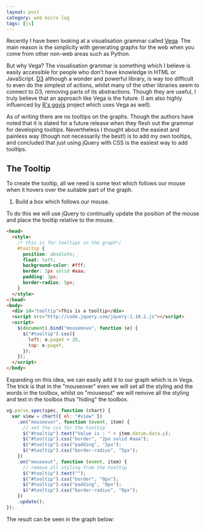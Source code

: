 ```yaml
---
layout: post
category: web micro log
tags: [js]
---
```


Recently I have been looking at a visualisation grammar called [Vega](http://trifacta.github.io/vega/). The main reason is the simplicity with generating graphs for the web when you come from other non-web areas such as Python.

But why Vega? The visualisation grammar is something which I believe is easily accessible for people who don't have knowledge in HTML or JavaScript. [D3](http://d3.js.org) although a wonder and powerful library, is way too difficult to even do the simplest of actions, whilst many of the other libraries seem to connect to D3, removing parts of its abstractions. Though they are useful, I truly believe that an approach like Vega is the future. (I am also highly influenced by [R's ggvis](http://ggvis.rstudio.com/) project which uses Vega as well).

As of writing there are no tooltips on the graphs. Though the authors have noted that it is slated for a future release when they flesh out the grammar for developing tooltips. Nevertheless I thought about the easiest and painless way (though not necessarily the best!) is to add my own tooltips, and concluded that just using jQuery with CSS is the easiest way to add tooltips.

## The Tooltip

To create the tooltip, all we need is some text which follows our mouse when it hovers over the suitable part of the graph.

1. Build a box which follows our mouse.

To do this we will use jQuery to continually update the position of the mouse and place the tooltip relative to the mouse.

```html
<head>
  <style>
    /* this is for tooltips in the graph*/
    #tooltip {
      position: absolute;
      float: left;
      background-color: #fff;
      border: 2px solid #aaa;
      padding: 2px;
      border-radius: 5px;
    }
  </style>
</head>
<body>
  <div id="tooltip">This is a tooltip</div>
  <script src="http://code.jquery.com/jquery-1.10.2.js"></script>
  <script>
    $(document).bind("mousemove", function (e) {
      $("#tooltip").css({
        left: e.pageX + 20,
        top: e.pageY,
      });
    });
  </script>
</body>
```

Expanding on this idea, we can easily add it to our graph which is in Vega. The trick is that in the "mouseover" even we will set all the styling and the words in the toolbox, whilst on "mouseout" we will remove all the styling and text in the toolbox thus "hiding" the toolbox.

```js
vg.parse.spec(spec, function (chart) {
  var view = chart({ el: "#view" })
    .on("mouseover", function (event, item) {
      // set the css for the tooltip
      $("#tooltip").text("Value is : " + item.datum.data.y);
      $("#tooltip").css("border", "2px solid #aaa");
      $("#tooltip").css("padding", "2px");
      $("#tooltip").css("border-radius", "5px");
    })
    .on("mouseout", function (event, item) {
      // remove all styling from the tooltip
      $("#tooltip").text("");
      $("#tooltip").css("border", "0px");
      $("#tooltip").css("padding", "0px");
      $("#tooltip").css("border-radius", "0px");
    })
    .update();
});
```

The result can be seen in the graph below:

<div id="view" class="view"></div>
<div id="tooltip"></div>

<script src="http://trifacta.github.io/vega/lib/d3.v3.min.js"></script>
<script src="http://trifacta.github.io/vega/vega.js"></script>
<script src="http://code.jquery.com/jquery-1.10.2.js"></script>
<script type="text/javascript">
var spec =  
{
"width": 400,
"height": 200,
"padding": {"top": 10, "left": 30, "bottom": 30, "right": 10},
"data": [
{
"name": "table",
"values": [
{"x": 1,  "y": 28}, {"x": 2,  "y": 55},
{"x": 3,  "y": 43}, {"x": 4,  "y": 91},
{"x": 5,  "y": 81}, {"x": 6,  "y": 53},
{"x": 7,  "y": 19}, {"x": 8,  "y": 87},
{"x": 9,  "y": 52}, {"x": 10, "y": 48},
{"x": 11, "y": 24}, {"x": 12, "y": 49},
{"x": 13, "y": 87}, {"x": 14, "y": 66},
{"x": 15, "y": 17}, {"x": 16, "y": 27},
{"x": 17, "y": 68}, {"x": 18, "y": 16},
{"x": 19, "y": 49}, {"x": 20, "y": 15}
],
"transform": [{"type":"filter", "test":"d.data.x>=0"}]
}

],
"scales": [
{
"name": "x",
"type": "ordinal",
"range": "width",
"domain": {"data": "table", "field": "data.x"}
},
{
"name": "y",
"range": "height",
"nice": true,
"domain": {"data": "table", "field": "data.y"}
}
],
"axes": [
{"type": "x", "scale": "x"},
{"type": "y", "scale": "y"}
],
"marks": [
{
"type": "rect",
"from": {"data": "table"},
"properties": {
"enter": {
"x": {"scale": "x", "field": "data.x"},
"width": {"scale": "x", "band": true, "offset": -1},
"y": {"scale": "y", "field": "data.y"},
"y2": {"scale": "y", "value": 0}
},
"update": {
"fill": {"value": "steelblue"}
},
"hover": {
"fill": {"value": "red"}
}
}
}
]
}

$('#tooltip').css({
"position": "absolute",
"float": "left",
"background-color": "#fff"
});

$(document).bind('mousemove', function(e){
$('#tooltip').css({
"left":  e.pageX + 20,
"top":   e.pageY
});
});

vg.parse.spec(spec, function(chart) {
var view = chart({el:"#view"})
.on("mouseover", function(event, item) {   
// set the css for the tooltip
$('#tooltip').text("Value is : "+item.datum.data.y);
$('#tooltip').css({
"border": "2px solid #aaa",
"padding": "2px",
"border-radius": "5px"})
})
.on("mouseout", function(event, item) {
// remove all styling from the tooltip
$('#tooltip').text("");
$('#tooltip').css({
"border": "0px",
"padding": "0px",
"border-radius": "0px"})
})
.update();
});
</script>
